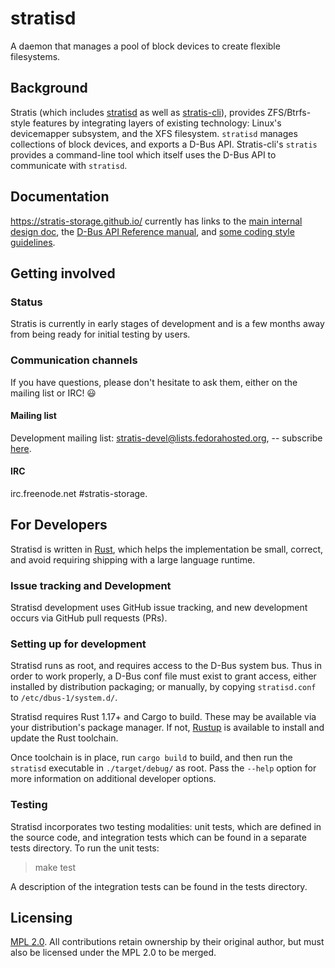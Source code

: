 # stratisd

A daemon that manages a pool of block devices to create flexible filesystems.

## Background

Stratis (which includes [stratisd](https://github.com/stratis-storage/stratisd)
as well as [stratis-cli](https://github.com/stratis-storage/stratis-cli)),
provides ZFS/Btrfs-style features by integrating layers of existing technology:
Linux's devicemapper subsystem, and the XFS filesystem. `stratisd` manages
collections of block devices, and exports a D-Bus API. Stratis-cli's `stratis`
provides a command-line tool which itself uses the D-Bus API to communicate
with `stratisd`.

## Documentation

https://stratis-storage.github.io/ currently has links to the
[main internal design doc](https://stratis-storage.github.io/StratisSoftwareDesign.pdf),
the [D-Bus API Reference manual](https://stratis-storage.github.io/DBusAPIReference.pdf),
and [some coding style guidelines](https://stratis-storage.github.io/StratisStyleGuidelines.pdf).

## Getting involved

### Status

Stratis is currently in early stages of development and is a few months away from being
ready for initial testing by users.

### Communication channels

If you have questions, please don't hesitate to ask them, either on the mailing list or
IRC! :smiley:

#### Mailing list

Development mailing list: stratis-devel@lists.fedorahosted.org, -- subscribe
[here](https://lists.fedoraproject.org/admin/lists/stratis-devel.lists.fedorahosted.org/).

#### IRC

irc.freenode.net #stratis-storage. 

## For Developers

Stratisd is written in [Rust](https://www.rust-lang.org), which helps the
implementation be small, correct, and avoid requiring shipping with a large
language runtime.

### Issue tracking and Development

Stratisd development uses GitHub issue tracking, and new development occurs via
GitHub pull requests (PRs).

### Setting up for development

Stratisd runs as root, and requires access to the D-Bus system bus. Thus in
order to work properly, a D-Bus conf file must exist to grant access, either
installed by distribution packaging; or manually, by copying `stratisd.conf`
to `/etc/dbus-1/system.d/`.

Stratisd requires Rust 1.17+ and Cargo to build. These may be available via
your distribution's package manager. If not, [Rustup](https://www.rustup.rs/)
is available to install and update the Rust toolchain.

Once toolchain is in place, run `cargo build` to build, and then run the
`stratisd` executable in `./target/debug/` as root. Pass the `--help` option
for more information on additional developer options.

### Testing
Stratisd incorporates two testing modalities: unit tests, which are defined
in the source code, and integration tests which can be found in a separate
tests directory. To run the unit tests:

> make test

A description of the integration tests can be found in the tests directory.

## Licensing

[MPL 2.0](https://www.mozilla.org/en-US/MPL/2.0/). All
contributions retain ownership by their original author, but must also be
licensed under the MPL 2.0 to be merged.
